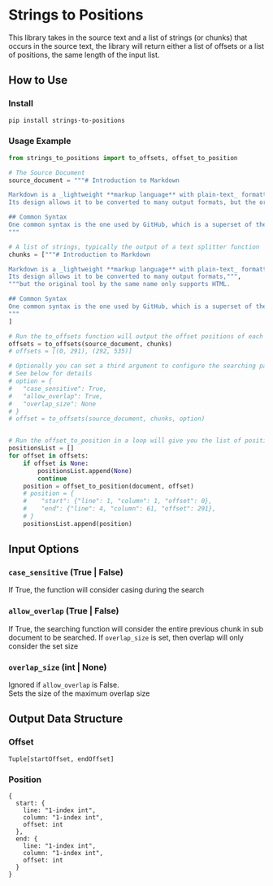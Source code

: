 # Strings to Positions

This library takes in the source text and a list of strings (or chunks) that occurs in the source text, the library will return either a list of offsets or a list of positions, the same length of the input list.

## How to Use

### Install

```sh
pip install strings-to-positions
```

### Usage Example

```py
from strings_to_positions import to_offsets, offset_to_position

# The Source Document
source_document = """# Introduction to Markdown

Markdown is a _lightweight **markup language** with plain-text_ formatting syntax. Its design allows it to be converted to many output formats, but the original tool by the same name only supports HTML.
Its design allows it to be converted to many output formats, but the original tool by the same name only supports HTML.

## Common Syntax
One common syntax is the one used by GitHub, which is a superset of the original Markdown syntax. It includes features such as tables, strikethrough, and task lists.
"""

# A list of strings, typically the output of a text splitter function
chunks = ["""# Introduction to Markdown

Markdown is a _lightweight **markup language** with plain-text_ formatting syntax. Its design allows it to be converted to many output formats, but the original tool by the same name only supports HTML.
Its design allows it to be converted to many output formats,""",
"""but the original tool by the same name only supports HTML.

## Common Syntax
One common syntax is the one used by GitHub, which is a superset of the original Markdown syntax. It includes features such as tables, strikethrough, and task lists.
"""
]

# Run the to_offsets function will output the offset positions of each chunk
offsets = to_offsets(source_document, chunks)
# offsets = [(0, 291), (292, 535)]

# Optionally you can set a third argument to configure the searching parameter.
# See below for details
# option = {
#   "case_sensitive": True, 
#   "allow_overlap": True, 
#   "overlap_size": None
# }
# offset = to_offsets(source_document, chunks, option)


# Run the offset_to_position in a loop will give you the list of positions
positionsList = []
for offset in offsets:
    if offset is None:
        positionsList.append(None)
        continue
    position = offset_to_position(document, offset)
    # position = {
    #    "start": {"line": 1, "column": 1, "offset": 0},
    #    "end": {"line": 4, "column": 61, "offset": 291},
    # }
    positionsList.append(position)

```

## Input Options
### `case_sensitive` (**True** | False)
If True, the function will consider casing during the search

### `allow_overlap` (**True** | False)
If True, the searching function will consider the entire previous chunk in sub document to be searched.
If `overlap_size` is set, then overlap will only consider the set size

### `overlap_size` (int | **None**)
Ignored if `allow_overlap` is False.  
Sets the size of the maximum overlap size

## Output Data Structure
### Offset

`Tuple[startOffset, endOffset]`

### Position

```
{
  start: {
    line: "1-index int",
    column: "1-index int",
    offset: int
  },
  end: {
    line: "1-index int",
    column: "1-index int",
    offset: int
  }
}
```
